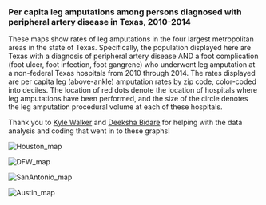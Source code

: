 ### Per capita leg amputations among persons diagnosed with peripheral artery disease in Texas, 2010-2014

These maps show rates of leg amputations in the four largest metropolitan areas in the state of Texas. Specifically, the population displayed here are Texas with a diagnosis of peripheral artery disease AND a foot complication (foot ulcer, foot infection, foot gangrene) who underwent leg amputation at a non-federal Texas hospitals from 2010 through 2014. The rates displayed are per capita leg (above-ankle) amputation rates by zip code, color-coded into deciles. The location of red dots denote the location of hospitals where leg amputations have been performed, and the size of the circle denotes the leg amputation procedural volume at each of these hospitals.  

Thank you to [Kyle Walker](www.twitter.com/kyle_e_walker) and [Deeksha Bidare](www.twitter.com/BidareDeeksha) for helping with the data analysis and coding that went in to these graphs!

![Houston_map](/Houston_map.tiff)

![DFW_map](/Maps/DFW_map.tiff)

![SanAntonio_map](/Maps/SanAntonio_map.tiff)

![Austin_map](/Maps/Austin_map.tiff)

